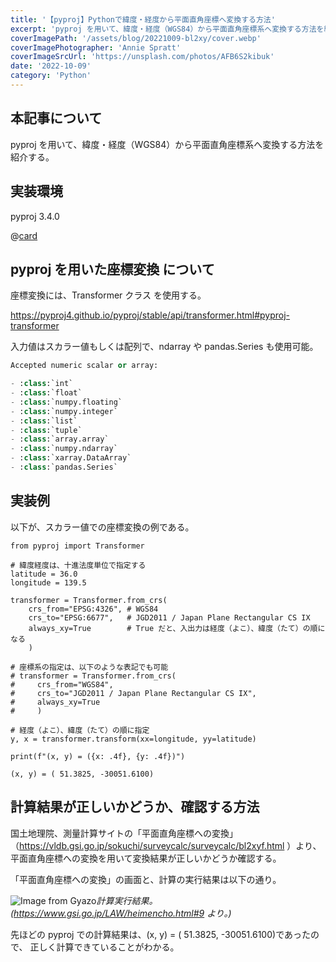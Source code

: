 ```yaml
---
title: '【pyproj】Pythonで緯度・経度から平面直角座標へ変換する方法'
excerpt: 'pyproj を用いて、緯度・経度（WGS84）から平面直角座標系へ変換する方法を紹介する。'
coverImagePath: '/assets/blog/20221009-bl2xy/cover.webp'
coverImagePhotographer: 'Annie Spratt'
coverImageSrcUrl: 'https://unsplash.com/photos/AFB6S2kibuk'
date: '2022-10-09'
category: 'Python'
---
```


## 本記事について

pyproj を用いて、緯度・経度（WGS84）から平面直角座標系へ変換する方法を紹介する。

## 実装環境

pyproj 3.4.0

@[card](https://pyproj4.github.io/pyproj/stable/index.html)

## pyproj を用いた座標変換 について

座標変換には、Transformer クラス を使用する。

https://pyproj4.github.io/pyproj/stable/api/transformer.html#pyproj-transformer

入力値はスカラー値もしくは配列で、ndarray や pandas.Series も使用可能。

```python
Accepted numeric scalar or array:

- :class:`int`
- :class:`float`
- :class:`numpy.floating`
- :class:`numpy.integer`
- :class:`list`
- :class:`tuple`
- :class:`array.array`
- :class:`numpy.ndarray`
- :class:`xarray.DataArray`
- :class:`pandas.Series`
```

## 実装例

以下が、スカラー値での座標変換の例である。

```python:緯度・経度（WGS84）から平面直角座標系（第Ⅸ系）へ変換
from pyproj import Transformer

# 緯度経度は、十進法度単位で指定する
latitude = 36.0
longitude = 139.5

transformer = Transformer.from_crs(
    crs_from="EPSG:4326", # WGS84
    crs_to="EPSG:6677",   # JGD2011 / Japan Plane Rectangular CS IX
    always_xy=True        # True だと、入出力は経度（よこ）、緯度（たて）の順になる
    )

# 座標系の指定は、以下のような表記でも可能
# transformer = Transformer.from_crs(
#     crs_from="WGS84",
#     crs_to="JGD2011 / Japan Plane Rectangular CS IX",
#     always_xy=True
#     )

# 経度（よこ）、緯度（たて）の順に指定
y, x = transformer.transform(xx=longitude, yy=latitude)

print(f"(x, y) = ({x: .4f}, {y: .4f})")
```

```:出力結果
(x, y) = ( 51.3825, -30051.6100)
```

## 計算結果が正しいかどうか、確認する方法

国土地理院、測量計算サイトの「平面直角座標への変換」（https://vldb.gsi.go.jp/sokuchi/surveycalc/surveycalc/bl2xyf.html ）より、平面直角座標への変換を用いて変換結果が正しいかどうか確認する。

「平面直角座標への変換」の画面と、計算の実行結果は以下の通り。

![Image from Gyazo](https://i.gyazo.com/a4669cca01f258c7751140ddcb230936.png)_計算実行結果。(https://www.gsi.go.jp/LAW/heimencho.html#9 より。)_

先ほどの pyproj での計算結果は、(x, y) = ( 51.3825, -30051.6100)であったので、
正しく計算できていることがわかる。
